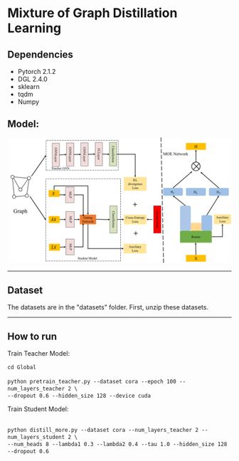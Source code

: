 # Mixture of Graph Distillation Learning



## Dependencies

- Pytorch 2.1.2
- DGL 2.4.0
- sklearn
- tqdm
- Numpy


## Model:

![](https://raw.githubusercontent.com/lxdgogogo/MoDist/master/Figure/model.png)

***

## Dataset

The datasets are in the "datasets" folder. First, unzip these datasets.

***

## How to run

Train Teacher Model:

```
cd Global

python pretrain_teacher.py --dataset cora --epoch 100 --num_layers_teacher 2 \
--dropout 0.6 --hidden_size 128 --device cuda
```


Train Student Model:

```

python distill_more.py --dataset cora --num_layers_teacher 2 --num_layers_student 2 \
--num_heads 8 --lambda1 0.3 --lambda2 0.4 --tau 1.0 --hidden_size 128 --dropout 0.6


```
